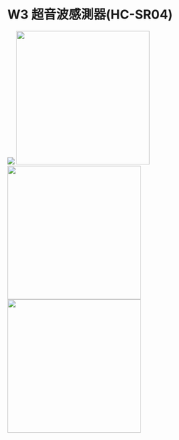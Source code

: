 # W3 超音波感測器(HC-SR04)
<img src="https://github.com/kuchyang/IoT_Projects/blob/main/W3：GPIO程式設計/HC-SR04.JPG">  
<img src="https://github.com/kuchyang/IoT_Projects/blob/main/W3%EF%BC%9AGPIO%E7%A8%8B%E5%BC%8F%E8%A8%AD%E8%A8%88/20210310_1_Breadboard.jpg" height="300">
<img src="https://github.com/kuchyang/IoT_Projects/blob/main/W3%EF%BC%9AGPIO%E7%A8%8B%E5%BC%8F%E8%A8%AD%E8%A8%88/20210310_2_Breadboard.jpg" height="300">
<img src="https://github.com/kuchyang/IoT_Projects/blob/main/W3%EF%BC%9AGPIO%E7%A8%8B%E5%BC%8F%E8%A8%AD%E8%A8%88/20210310_1_Jetson.jpg" height="300">
